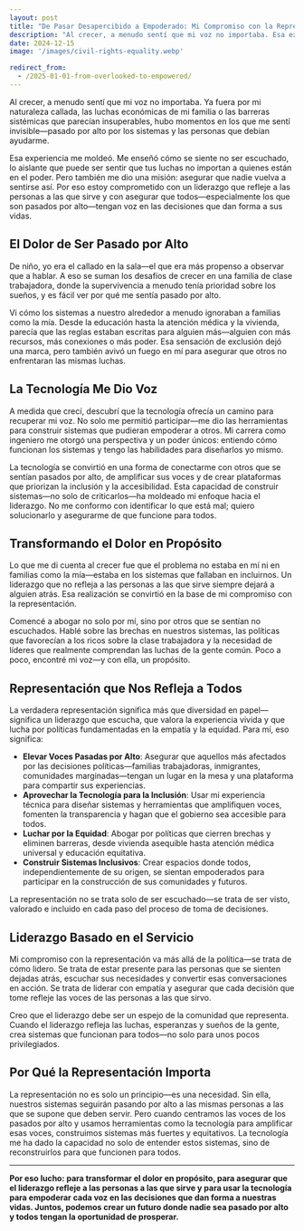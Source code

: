 ```yaml
---
layout: post
title: "De Pasar Desapercibido a Empoderado: Mi Compromiso con la Representación"
description: "Al crecer, a menudo sentí que mi voz no importaba. Esa experiencia alimenta mi creencia de que el liderazgo debe reflejar a las personas a las que sirve. Mi misión es asegurar que todos—especialmente los que son pasados por alto—tengan voz en las decisiones que dan forma a sus vidas."
date: 2024-12-15
image: '/images/civil-rights-equality.webp'

redirect_from:
  - /2025-01-01-from-overlooked-to-empowered/
---
```


Al crecer, a menudo sentí que mi voz no importaba. Ya fuera por mi naturaleza callada, las luchas económicas de mi familia o las barreras sistémicas que parecían insuperables, hubo momentos en los que me sentí invisible—pasado por alto por los sistemas y las personas que debían ayudarme.

Esa experiencia me moldeó. Me enseñó cómo se siente no ser escuchado, lo aislante que puede ser sentir que tus luchas no importan a quienes están en el poder. Pero también me dio una misión: asegurar que nadie vuelva a sentirse así. Por eso estoy comprometido con un liderazgo que refleje a las personas a las que sirve y con asegurar que todos—especialmente los que son pasados por alto—tengan voz en las decisiones que dan forma a sus vidas.

## El Dolor de Ser Pasado por Alto

De niño, yo era el callado en la sala—el que era más propenso a observar que a hablar. A eso se suman los desafíos de crecer en una familia de clase trabajadora, donde la supervivencia a menudo tenía prioridad sobre los sueños, y es fácil ver por qué me sentía pasado por alto.

Vi cómo los sistemas a nuestro alrededor a menudo ignoraban a familias como la mía. Desde la educación hasta la atención médica y la vivienda, parecía que las reglas estaban escritas para alguien más—alguien con más recursos, más conexiones o más poder. Esa sensación de exclusión dejó una marca, pero también avivó un fuego en mí para asegurar que otros no enfrentaran las mismas luchas.

## La Tecnología Me Dio Voz

A medida que crecí, descubrí que la tecnología ofrecía un camino para recuperar mi voz. No solo me permitió participar—me dio las herramientas para construir sistemas que pudieran empoderar a otros. Mi carrera como ingeniero me otorgó una perspectiva y un poder únicos: entiendo cómo funcionan los sistemas y tengo las habilidades para diseñarlos yo mismo.

La tecnología se convirtió en una forma de conectarme con otros que se sentían pasados por alto, de amplificar sus voces y de crear plataformas que priorizan la inclusión y la accesibilidad. Esta capacidad de construir sistemas—no solo de criticarlos—ha moldeado mi enfoque hacia el liderazgo. No me conformo con identificar lo que está mal; quiero solucionarlo y asegurarme de que funcione para todos.

## Transformando el Dolor en Propósito

Lo que me di cuenta al crecer fue que el problema no estaba en mí ni en familias como la mía—estaba en los sistemas que fallaban en incluirnos. Un liderazgo que no refleja a las personas a las que sirve siempre dejará a alguien atrás. Esa realización se convirtió en la base de mi compromiso con la representación.

Comencé a abogar no solo por mí, sino por otros que se sentían no escuchados. Hablé sobre las brechas en nuestros sistemas, las políticas que favorecían a los ricos sobre la clase trabajadora y la necesidad de líderes que realmente comprendan las luchas de la gente común. Poco a poco, encontré mi voz—y con ella, un propósito.

## Representación que Nos Refleja a Todos

La verdadera representación significa más que diversidad en papel—significa un liderazgo que escucha, que valora la experiencia vivida y que lucha por políticas fundamentadas en la empatía y la equidad. Para mí, eso significa:

- **Elevar Voces Pasadas por Alto**: Asegurar que aquellos más afectados por las decisiones políticas—familias trabajadoras, inmigrantes, comunidades marginadas—tengan un lugar en la mesa y una plataforma para compartir sus experiencias.  
- **Aprovechar la Tecnología para la Inclusión**: Usar mi experiencia técnica para diseñar sistemas y herramientas que amplifiquen voces, fomenten la transparencia y hagan que el gobierno sea accesible para todos.  
- **Luchar por la Equidad**: Abogar por políticas que cierren brechas y eliminen barreras, desde vivienda asequible hasta atención médica universal y educación equitativa.  
- **Construir Sistemas Inclusivos**: Crear espacios donde todos, independientemente de su origen, se sientan empoderados para participar en la construcción de sus comunidades y futuros.  

La representación no se trata solo de ser escuchado—se trata de ser visto, valorado e incluido en cada paso del proceso de toma de decisiones.

## Liderazgo Basado en el Servicio

Mi compromiso con la representación va más allá de la política—se trata de cómo lidero. Se trata de estar presente para las personas que se sienten dejadas atrás, escuchar sus necesidades y convertir esas conversaciones en acción. Se trata de liderar con empatía y asegurar que cada decisión que tome refleje las voces de las personas a las que sirvo.

Creo que el liderazgo debe ser un espejo de la comunidad que representa. Cuando el liderazgo refleja las luchas, esperanzas y sueños de la gente, crea sistemas que funcionan para todos—no solo para unos pocos privilegiados.

## Por Qué la Representación Importa

La representación no es solo un principio—es una necesidad. Sin ella, nuestros sistemas seguirán pasando por alto a las mismas personas a las que se supone que deben servir. Pero cuando centramos las voces de los pasados por alto y usamos herramientas como la tecnología para amplificar esas voces, construimos sistemas más fuertes y equitativos. La tecnología me ha dado la capacidad no solo de entender estos sistemas, sino de reconstruirlos para que funcionen para todos.

---

**Por eso lucho: para transformar el dolor en propósito, para asegurar que el liderazgo refleje a las personas a las que sirve y para usar la tecnología para empoderar cada voz en las decisiones que dan forma a nuestras vidas. Juntos, podemos crear un futuro donde nadie sea pasado por alto y todos tengan la oportunidad de prosperar.**